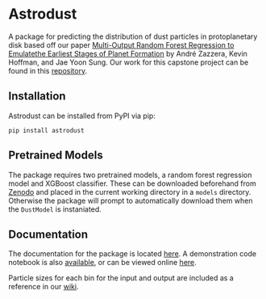 # Astrodust

A package for predicting the distribution of dust particles in protoplanetary disk based off our paper [Multi-Output Random Forest Regression to Emulatethe Earliest Stages of Planet Formation](https://arxiv.org/abs/2104.12845) by André Zazzera, Kevin Hoffman, and Jae Yoon Sung. Our work for this capstone project can be found in this [repository](https://github.com/andrezazz/dust-in-the-machine).

## Installation

Astrodust can be installed from PyPI via pip: 

`pip install astrodust`

## Pretrained Models

The package requires two pretrained models, a random forest regression model and XGBoost classifier. These can be downloaded beforehand from [Zenodo](https://zenodo.org/record/4662910#.YGx_bGRue3I) and placed in the current working directory in a `models` directory. Otherwise the package will prompt to automatically download them when the `DustModel` is instaniated.

## Documentation

The documentation for the package is located [here](https://kehoffman3.github.io/astrodust/docs/astrodust.html). A demonstration code notebook is also [available](https://github.com/kehoffman3/astrodust/blob/master/demo/demo.ipynb), or can be viewed online [here](https://kehoffman3.github.io/astrodust/docs/demo.html).

Particle sizes for each bin for the input and output are included as a reference in our [wiki](https://github.com/kehoffman3/astrodust/wiki/Particle-Sizes).

